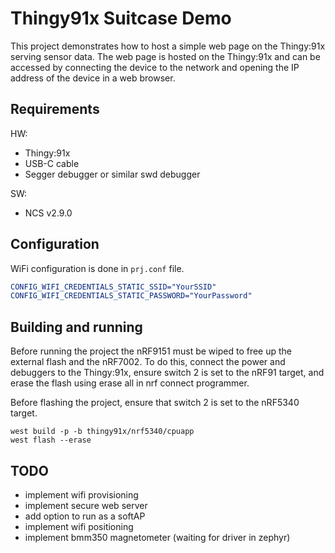 # Thingy91x Suitcase Demo
This project demonstrates how to host a simple web page on the Thingy:91x serving sensor data. The web page is hosted on the Thingy:91x and can be accessed by connecting the device to the network and opening the IP address of the device in a web browser.

## Requirements
HW:
- Thingy:91x
- USB-C cable
- Segger debugger or similar swd debugger

SW:
- NCS v2.9.0


## Configuration 
WiFi configuration is done in `prj.conf` file. 
```Cmake
CONFIG_WIFI_CREDENTIALS_STATIC_SSID="YourSSID"
CONFIG_WIFI_CREDENTIALS_STATIC_PASSWORD="YourPassword"
```

## Building and running
Before running the project the nRF9151 must be wiped to free up the external flash and the nRF7002.
To do this, connect the power and debuggers to the Thingy:91x, ensure switch 2 is set to the nRF91 target, and erase the flash using erase all in nrf connect programmer.

Before flashing the project, ensure that switch 2 is set to the nRF5340 target.
```
west build -p -b thingy91x/nrf5340/cpuapp
west flash --erase
```

## TODO
- implement wifi provisioning
- implement secure web server
- add option to run as a softAP
- implement wifi positioning
- implement bmm350 magnetometer (waiting for driver in zephyr)